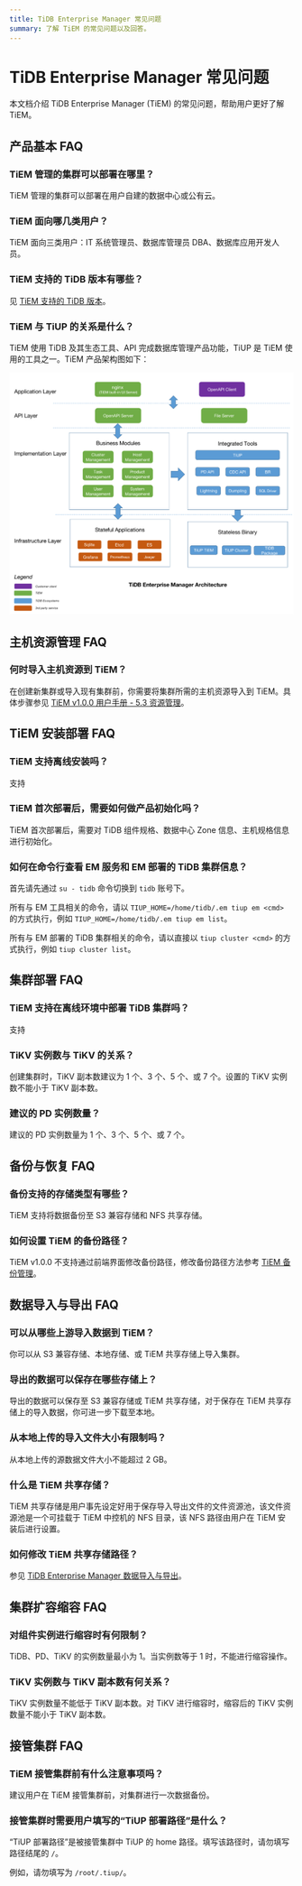 ```yaml
---
title: TiDB Enterprise Manager 常见问题
summary: 了解 TiEM 的常见问题以及回答。
---
```


# TiDB Enterprise Manager 常见问题

本文档介绍 TiDB Enterprise Manager (TiEM) 的常见问题，帮助用户更好了解 TiEM。

## 产品基本 FAQ

### TiEM 管理的集群可以部署在哪里？

TiEM 管理的集群可以部署在用户自建的数据中心或公有云。

### TiEM 面向哪几类用户？

TiEM 面向三类用户：IT 系统管理员、数据库管理员 DBA、数据库应用开发人员。

### TiEM 支持的 TiDB 版本有哪些？

见 [TiEM 支持的 TiDB 版本](/tiem/tiem-release-notes.md#tiem-支持的-tidb-版本)。

### TiEM 与 TiUP 的关系是什么？

TiEM 使用 TiDB 及其生态工具、API 完成数据库管理产品功能，TiUP 是 TiEM 使用的工具之一。TiEM 产品架构图如下：

![TiEM 架构图](/media/tiem/tiem-architecture.png)

## 主机资源管理 FAQ

### 何时导入主机资源到 TiEM？

在创建新集群或导入现有集群前，你需要将集群所需的主机资源导入到 TiEM。具体步骤参见 [TiEM v1.0.0 用户手册 - 5.3 资源管理](/tiem/tiem-manage-host-resources.md)。

## TiEM 安装部署 FAQ

### TiEM 支持离线安装吗？

支持

### TiEM 首次部署后，需要如何做产品初始化吗？

TiEM 首次部署后，需要对 TiDB 组件规格、数据中心 Zone 信息、主机规格信息进行初始化。

### 如何在命令行查看 EM 服务和 EM 部署的 TiDB 集群信息？

首先请先通过 `su - tidb` 命令切换到 `tidb` 账号下。

所有与 EM 工具相关的命令，请以 `TIUP_HOME=/home/tidb/.em tiup em <cmd>` 的方式执行，例如 `TIUP_HOME=/home/tidb/.em tiup em list`。

所有与 EM 部署的 TiDB 集群相关的命令，请以直接以 `tiup cluster <cmd>` 的方式执行，例如 `tiup cluster list`。

## 集群部署 FAQ

### TiEM 支持在离线环境中部署 TiDB 集群吗？

支持

### TiKV 实例数与 TiKV 的关系？

创建集群时，TiKV 副本数建议为 1 个、3 个、5 个、或 7 个。设置的 TiKV 实例数不能小于 TiKV  副本数。

### 建议的 PD 实例数量？

建议的 PD 实例数量为 1 个、3 个、5 个、或 7 个。

## 备份与恢复 FAQ

### 备份支持的存储类型有哪些？

TiEM 支持将数据备份至 S3 兼容存储和 NFS 共享存储。

### 如何设置 TiEM 的备份路径？

TiEM v1.0.0 不支持通过前端界面修改备份路径，修改备份路径方法参考 [TiEM 备份管理](/tiem/tiem-manage-clusters.md#备份管理-数据备份)。

## 数据导入与导出 FAQ

### 可以从哪些上游导入数据到 TiEM？

你可以从 S3 兼容存储、本地存储、或 TiEM 共享存储上导入集群。

### 导出的数据可以保存在哪些存储上？

导出的数据可以保存至 S3 兼容存储或 TiEM 共享存储，对于保存在 TiEM 共享存储上的导入数据，你可进一步下载至本地。

### 从本地上传的导入文件大小有限制吗？

从本地上传的源数据文件大小不能超过 2 GB。

### 什么是 TiEM 共享存储？

TiEM 共享存储是用户事先设定好用于保存导入导出文件的文件资源池，该文件资源池是一个可挂载于 TiEM 中控机的 NFS 目录，该 NFS 路径由用户在 TiEM 安装后进行设置。

### 如何修改 TiEM 共享存储路径？

参见 [TiDB Enterprise Manager 数据导入与导出](/tiem/tiem-import-and-export-data.md)。

## 集群扩容缩容 FAQ

### 对组件实例进行缩容时有何限制？

TiDB、PD、TiKV 的实例数量最小为 1。当实例数等于 1 时，不能进行缩容操作。

### TiKV 实例数与 TiKV 副本数有何关系？

TiKV 实例数量不能低于 TiKV 副本数。对 TiKV 进行缩容时，缩容后的 TiKV 实例数量不能小于 TiKV 副本数。

## 接管集群 FAQ

### TiEM 接管集群前有什么注意事项吗？

建议用户在 TiEM 接管集群前，对集群进行一次数据备份。

### 接管集群时需要用户填写的“TiUP 部署路径”是什么？

“TiUP 部署路径”是被接管集群中 TiUP 的 home 路径。填写该路径时，请勿填写路径结尾的 `/`。

例如，请勿填写为 `/root/.tiup/`。
